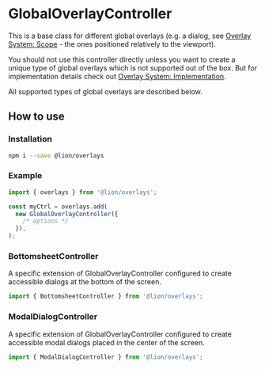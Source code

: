 # GlobalOverlayController

This is a base class for different global overlays (e.g. a dialog, see [Overlay System: Scope](./OverlaySystemScope.md) - the ones positioned relatively to the viewport).

You should not use this controller directly unless you want to create a unique type of global overlays which is not supported out of the box. But for implementation details check out [Overlay System: Implementation](./OverlaySystemImplementation.md).

All supported types of global overlays are described below.

## How to use

### Installation

```sh
npm i --save @lion/overlays
```

### Example

```js
import { overlays } from '@lion/overlays';

const myCtrl = overlays.add(
  new GlobalOverlayController({
    /* options */
  }),
);
```

### BottomsheetController

A specific extension of GlobalOverlayController configured to create accessible dialogs at the bottom of the screen.

```js
import { BottomsheetController } from '@lion/overlays';
```

### ModalDialogController

A specific extension of GlobalOverlayController configured to create accessible modal dialogs placed in the center of the screen.

```js
import { ModalDialogController } from '@lion/overlays';
```
